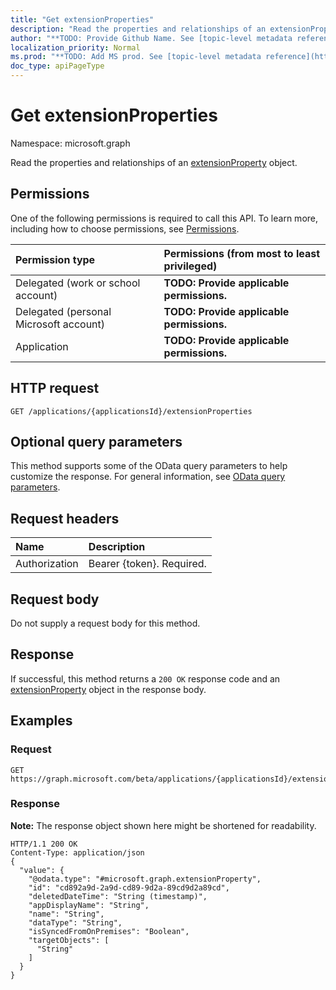 ```yaml
---
title: "Get extensionProperties"
description: "Read the properties and relationships of an extensionProperty object."
author: "**TODO: Provide Github Name. See [topic-level metadata reference](https://msgo.azurewebsites.net/add/document/guidelines/metadata.html#topic-level-metadata)**"
localization_priority: Normal
ms.prod: "**TODO: Add MS prod. See [topic-level metadata reference](https://msgo.azurewebsites.net/add/document/guidelines/metadata.html#topic-level-metadata)**"
doc_type: apiPageType
---
```


# Get extensionProperties
Namespace: microsoft.graph

Read the properties and relationships of an [extensionProperty](../resources/extensionproperty.md) object.

## Permissions
One of the following permissions is required to call this API. To learn more, including how to choose permissions, see [Permissions](/concepts/permissions-reference.md).

|Permission type|Permissions (from most to least privileged)|
|:---|:---|
|Delegated (work or school account)|**TODO: Provide applicable permissions.**|
|Delegated (personal Microsoft account)|**TODO: Provide applicable permissions.**|
|Application|**TODO: Provide applicable permissions.**|

## HTTP request

<!-- {
  "blockType": "ignored"
}
-->
``` http
GET /applications/{applicationsId}/extensionProperties
```

## Optional query parameters
This method supports some of the OData query parameters to help customize the response. For general information, see [OData query parameters](/graph/query-parameters).

## Request headers
|Name|Description|
|:---|:---|
|Authorization|Bearer {token}. Required.|

## Request body
Do not supply a request body for this method.

## Response

If successful, this method returns a `200 OK` response code and an [extensionProperty](../resources/extensionproperty.md) object in the response body.

## Examples

### Request
<!-- {
  "blockType": "request",
  "name": "get_extensionproperty"
}
-->
``` http
GET https://graph.microsoft.com/beta/applications/{applicationsId}/extensionProperties
```


### Response
**Note:** The response object shown here might be shortened for readability.
<!-- {
  "blockType": "response",
  "truncated": true,
  "@odata.type": "microsoft.graph.extensionProperty"
}
-->
``` http
HTTP/1.1 200 OK
Content-Type: application/json
{
  "value": {
    "@odata.type": "#microsoft.graph.extensionProperty",
    "id": "cd892a9d-2a9d-cd89-9d2a-89cd9d2a89cd",
    "deletedDateTime": "String (timestamp)",
    "appDisplayName": "String",
    "name": "String",
    "dataType": "String",
    "isSyncedFromOnPremises": "Boolean",
    "targetObjects": [
      "String"
    ]
  }
}
```

